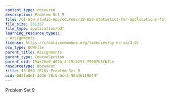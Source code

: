 ```yaml
---
content_type: resource
description: Problem Set 9
file: /ol-ocw-studio-app/courses/18-650-statistics-for-applications-fall-2016/0d21a0ef3dd678c5bcc590a36119849f_MIT18_650F16_PSet9.pdf
file_size: 261357
file_type: application/pdf
learning_resource_types:
- Assignments
license: https://creativecommons.org/licenses/by-nc-sa/4.0/
ocw_type: OCWFile
parent_title: Assignments
parent_type: CourseSection
parent_uid: 19ae26e0-d02b-2a15-b25f-79987b5fbfbe
resourcetype: Document
title: 18.650 (F16) Problem Set 9
uid: 0d21a0ef-3dd6-78c5-bcc5-90a36119849f
---
```

Problem Set 9